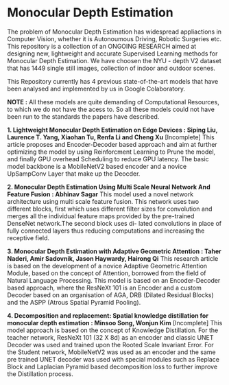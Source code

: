 # Monocular Depth Estimation 

The problem of Monocular Depth Estimation has widespread appliactions in Computer Vision, whether it is Autonoumous Driving, Robotic Surgeries etc. This repository is a collection of an ONGOING RESEARCH aimed at designing new, lightweight and accurate Supervised Learning methods for Monocular Depth Estimation. We have choosen the NYU - depth V2 dataset that has 1449 single still images, collection of indoor and outdoor scenes. 

This Repository currently has 4 previous state-of-the-art models that have been analysed and implemented by us in Google Colaboratory.

**NOTE :** All these models are quite demanding of Computational Resources, to which we do not have the acess to. So all these models could not have been run to the standards the papers have described. 

**1. Lightweight Monocular Depth Estimation on Edge Devices : Siping Liu, Laurence T. Yang, Xiaohan Tu, Renfa Li and Cheng Xu** [Incomplete]
This article proposes and Encoder-Decoder based approach and aim at further optimizing the model by using Reinforcment Learning to Prune the model, and finally GPU       overhead Scheduling to reduce GPU latency. The basic model backbone is a MobileNetV2 based encoder and a novice UpSampConv Layer that make up the Deocder. 
    
**2. Monocular Depth Estimation Using Multi Scale Neural Network And Feature Fusion : Abhinav Sagar**
This model used a novel network architecture using multi scale feature fusion. This network uses two different blocks, first which uses different filter sizes for convolution and merges all the individual feature maps provided by the pre-trained DenseNet network.The second block uses di- lated convolutions in place of fully connected layers thus reducing computations and increasing the receptive field.

**3. Monocular Depth Estimation with Adaptive Geometric Attention : Taher Naderi, Amir Sadovnik, Jason Haywardy, Hairong Qi**
This research article is based on the development of a novice Adaptive Geometric Attention Module, based on the concept of Attention, borrowed from the field of         Natural Language Processing. This model is based on an Encoder-Decoder based approach, where the ResNeXt 101 is an Encoder and a custom Decoder based on an               organisation of AGA, DRB (Dilated Residual Blocks) and the ASPP (Atrous Spatial Pyramid Pooling).
    
**4. Decomposition and replacement: Spatial knowledge distillation for monocular depth estimation : Minsoo Song, Wonjun Kim** [Incomplete]
This model approach is based on the concept of Knowledge Distillation. For the teacher network, ResNeXt 101 (32 X 8d) as an encoder and classic UNET Decoder was used     and trained upon the Rooted Scale Invariant Error. For the Student network, MobileNetV2 was used as an encoder and the same pre trained UNET decoder was used with       special modules such as Replace Block and Laplacian Pyramid based decomposition loss to further improve the Distillation process.     
